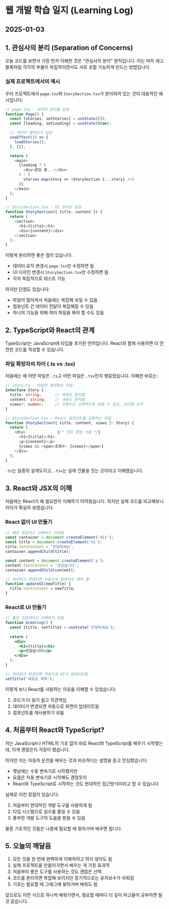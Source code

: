 # 웹 개발 학습 일지 (Learning Log)

## 2025-01-03

## 1. 관심사의 분리 (Separation of Concerns)

오늘 코드를 보면서 가장 먼저 이해한 것은 "관심사의 분리" 원칙입니다. 이는 마치 레고 블록처럼 각각의 부품이 독립적이면서도 서로 조합 가능하게 만드는 방법입니다.

### 실제 프로젝트에서의 예시
우리 프로젝트에서 `page.tsx`와 `StorySection.tsx`가 분리되어 있는 것이 대표적인 예시입니다:

```typescript
// page.tsx - 데이터 관리를 담당
function Page() {
  const [stories, setStories] = useState([]);
  const [loading, setLoading] = useState(true);

  // 데이터 불러오기 담당
  useEffect(() => {
    loadStories();
  }, []);

  return (
    <main>
      {loading ? (
        <div>로딩 중...</div>
      ) : (
        stories.map(story => <StorySection {...story} />)
      )}
    </main>
  );
}

// StorySection.tsx - UI 표시만 담당
function StorySection({ title, content }) {
  return (
    <section>
      <h1>{title}</h1>
      <div>{content}</div>
    </section>
  );
}
```

이렇게 분리하면 좋은 점이 있습니다:
- 데이터 로직 변경시 `page.tsx`만 수정하면 됨
- UI 디자인 변경시 `StorySection.tsx`만 수정하면 됨
- 각자 독립적으로 테스트 가능

하지만 단점도 있습니다:
- 파일이 많아져서 처음에는 복잡해 보일 수 있음
- 컴포넌트 간 데이터 전달이 복잡해질 수 있음
- 하나의 기능을 위해 여러 파일을 봐야 할 수도 있음

## 2. TypeScript와 React의 관계

TypeScript는 JavaScript에 타입을 추가한 언어입니다. React와 함께 사용하면 더 안전한 코드를 작성할 수 있습니다.

### 파일 확장자의 차이 (.ts vs .tsx)
처음에는 왜 어떤 파일은 `.ts`고 어떤 파일은 `.tsx`인지 헷갈렸습니다. 이해한 바로는:

```typescript
// story.ts - 타입만 정의하는 파일
interface Story {
  title: string;      // 제목은 문자열
  content: string;    // 내용도 문자열
  views?: number;     // 조회수는 선택적으로 있을 수 있고, 있다면 숫자
}

// StorySection.tsx - React 컴포넌트를 포함하는 파일
function StorySection({ title, content, views }: Story) {
  return (
    <div>              {/* JSX 문법 사용 */}
      <h1>{title}</h1>
      <p>{content}</p>
      {views && <span>조회수: {views}</span>}
    </div>
  );
}
```

`.ts`는 일종의 설계도이고, `.tsx`는 실제 건물을 짓는 곳이라고 이해했습니다.

## 3. React와 JSX의 이해

처음에는 React가 왜 필요한지 이해하기 어려웠습니다. 하지만 실제 코드를 비교해보니 차이가 확실히 보였습니다.

### React 없이 UI 만들기
```javascript
// 매우 복잡하고 이해하기 어려움
const container = document.createElement('div');
const title = document.createElement('h1');
title.textContent = '안녕하세요';
container.appendChild(title);

const content = document.createElement('p');
content.textContent = '반갑습니다';
container.appendChild(content);

// 데이터가 변경되면 수동으로 업데이트 해야 함
function updateUI(newTitle) {
  title.textContent = newTitle;
}
```

### React로 UI 만들기
```jsx
// 훨씬 직관적이고 이해하기 쉬움
function Greeting() {
  const [title, setTitle] = useState('안녕하세요');
  
  return (
    <div>
      <h1>{title}</h1>
      <p>반갑습니다</p>
    </div>
  );
}

// 데이터가 변경되면 자동으로 UI가 업데이트됨
setTitle('새로운 제목');
```

이렇게 보니 React를 사용하는 이유를 이해할 수 있었습니다:
1. 코드가 더 읽기 쉽고 직관적임
2. 데이터가 변경되면 자동으로 화면이 업데이트됨
3. 컴포넌트를 재사용하기 쉬움

## 4. 처음부터 React와 TypeScript?

저는 JavaScript나 HTML의 기초 없이 바로 React와 TypeScript를 배우기 시작했는데, 이게 괜찮은지 걱정이 됐습니다.

하지만 이는 자동차 운전을 배우는 것과 비슷하다는 설명을 듣고 안심했습니다:
- 옛날에는 수동 변속기로 시작했지만
- 요즘은 자동 변속기로 시작해도 괜찮듯이
- React와 TypeScript로 시작하는 것도 현대적인 접근방식이라고 할 수 있습니다

실제로 이런 장점이 있습니다:
1. 처음부터 현대적인 개발 도구를 사용하게 됨
2. 타입 시스템으로 실수를 줄일 수 있음
3. 풍부한 개발 도구의 도움을 받을 수 있음

물론 기초적인 것들은 나중에 필요할 때 찾아가며 배우면 됩니다.

## 5. 오늘의 깨달음

1. 모든 것을 한 번에 완벽하게 이해하려고 하지 않아도 됨
2. 실제 프로젝트를 만들어가면서 배우는 게 가장 효과적
3. 처음부터 좋은 도구를 사용하는 것도 괜찮은 선택
4. 코드를 분리하면 복잡해 보이지만 장기적으로는 유지보수가 쉬워짐
5. 기초는 필요할 때 그때그때 찾아가며 배워도 됨

앞으로도 이런 식으로 하나씩 배워가면서, 필요할 때마다 더 깊이 파고들어 공부하면 될 것 같습니다.
